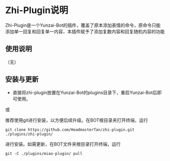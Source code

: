 # Zhi-Plugin说明

Zhi-Plugin是一个Yunzai-Bot的插件，覆盖了原本添加表情的命令，原命令只能添加单一回复和回复单一内容，本插件赋予了添加复数内容和回复随机内容的功能


## 使用说明

（无）

## 安装与更新

- 直接将zhi-plugin放置在Yunzai-Bot的plugins目录下，重启Yunzai-Bot后即可使用。

或

推荐使用git进行安装，以方便后续升级。在BOT根目录夹打开终端，运行

```
git clone https://github.com/HeadmasterTan/zhi-plugin.git ./plugins/zhi-plugin/
```

进行安装。如需更新，在BOT文件夹根目录打开终端，运行

```
git -C ./plugins/miao-plugin/ pull
```
